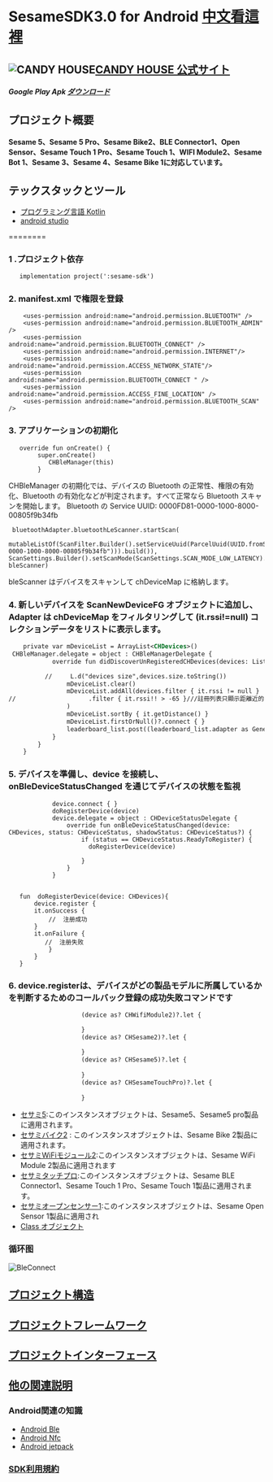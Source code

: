 # SesameSDK3.0 for Android          [中文看這裡](README.md)       

## ![CANDY HOUSE](https://jp.candyhouse.co/cdn/shop/files/3_eea4302e-b1ab-435d-8112-f97d85d5eda2.png?v=1682502225&width=18)[CANDY HOUSE 公式サイト](https://jp.candyhouse.co/)

##### Google Play Apk [ダウンロード](https://play.google.com/store/apps/details?id=co.candyhouse.sesame2)
## プロジェクト概要
#### Sesame 5、Sesame 5 Pro、Sesame Bike2、BLE Connector1、Open Sensor、Sesame Touch 1 Pro、Sesame Touch 1、WIFI Module2、Sesame Bot 1、Sesame 3、Sesame 4、Sesame Bike 1に対応しています。
##  テックスタックとツール
- [プログラミング言語 Kotlin](https://kotlinlang.org/)
- [android studio](https://developer.android.com/studio)


========
### 1 .プロジェクト依存
```svg
   implementation project(':sesame-sdk')
```
### 2. manifest.xml で権限を登録
```agsl
    <uses-permission android:name="android.permission.BLUETOOTH" />
    <uses-permission android:name="android.permission.BLUETOOTH_ADMIN" />
    <uses-permission android:name="android.permission.BLUETOOTH_CONNECT" />
    <uses-permission android:name="android.permission.INTERNET"/>
    <uses-permission android:name="android.permission.ACCESS_NETWORK_STATE"/>
    <uses-permission android:name="android.permission.BLUETOOTH_CONNECT " />
    <uses-permission android:name="android.permission.ACCESS_FINE_LOCATION" />
    <uses-permission android:name="android.permission.BLUETOOTH_SCAN" />
```
### 3. アプリケーションの初期化

```agsl
   override fun onCreate() {
        super.onCreate()
           CHBleManager(this)
        }
```
CHBleManager の初期化では、デバイスの Bluetooth の正常性、権限の有効化、Bluetooth の有効化などが判定されます。すべて正常なら Bluetooth スキャンを開始します。
Bluetooth の Service UUID: 0000FD81-0000-1000-8000-00805f9b34fb
```agsl
 bluetoothAdapter.bluetoothLeScanner.startScan(
 mutableListOf(ScanFilter.Builder().setServiceUuid(ParcelUuid(UUID.fromString("0000FD81-0000-1000-8000-00805f9b34fb"))).build()), ScanSettings.Builder().setScanMode(ScanSettings.SCAN_MODE_LOW_LATENCY).build(), bleScanner)

```
bleScanner はデバイスをスキャンして chDeviceMap に格納します。


### 4. 新しいデバイスを ScanNewDeviceFG オブジェクトに追加し、Adapter は chDeviceMap をフィルタリングして (it.rssi!=null) コレクションデータをリストに表示します。
```svg
    private var mDeviceList = ArrayList<CHDevices>()
 CHBleManager.delegate = object : CHBleManagerDelegate {
            override fun didDiscoverUnRegisteredCHDevices(devices: List<CHDevices>) {

          //     L.d("devices size",devices.size.toString())
                mDeviceList.clear()
                mDeviceList.addAll(devices.filter { it.rssi != null }
//                    .filter { it.rssi!! > -65 }///註冊列表只顯示距離近的
                )
                mDeviceList.sortBy { it.getDistance() }
                mDeviceList.firstOrNull()?.connect { }
                leaderboard_list.post((leaderboard_list.adapter as GenericAdapter<*>)::notifyDataSetChanged)
            }
        }
    }
```

### 5. デバイスを準備し、device を接続し、onBleDeviceStatusChanged を通じてデバイスの状態を監視
```agsl
            device.connect { }
            doRegisterDevice(device)
            device.delegate = object : CHDeviceStatusDelegate {
                override fun onBleDeviceStatusChanged(device: CHDevices, status: CHDeviceStatus, shadowStatus: CHDeviceStatus?) {
                    if (status == CHDeviceStatus.ReadyToRegister) {
                      doRegisterDevice(device)
                       
                    }
                }
            }
            
           
   fun  doRegisterDevice(device: CHDevices){
       device.register {
       it.onSuccess {
           //  注册成功
       }
       it.onFailure {
          //  注册失败
           }
       }
   }
```
### 6. device.registerは、デバイスがどの製品モデルに所属しているかを判断するためのコールバック登録の成功失敗コマンドです
```svg
                    (device as? CHWifiModule2)?.let {

                    }
                    (device as? CHSesame2)?.let {
                     
                    }
                    (device as? CHSesame5)?.let {
                    
                    }
                    (device as? CHSesameTouchPro)?.let {
                       
                    }

```
- [セサミ5](doc/command/sesame5fun_jp.md):このインスタンスオブジェクトは、Sesame5、Sesame5 pro製品に適用されます。
- [セサミバイク2](doc/command/sesamebike2fun_jp.md) : このインスタンスオブジェクトは、Sesame Bike 2製品に適用されます。
- [セサミWiFiモジュール2](doc/command/sesamewifimodule_jp.md):このインスタンスオブジェクトは、Sesame WiFi Module 2製品に適用されます
- [セサミタッチプロ](doc/command/sesametouchpro_jp.md):このインスタンスオブジェクトは、Sesame BLE Connector1、Sesame Touch 1 Pro、Sesame Touch 1製品に適用されます。
- [セサミオープンセンサー1](doc/command/sesame_open_sensor_jp.md):このインスタンスオブジェクトは、Sesame Open Sensor 1製品に適用され
- [Class オブジェクト](doc/class/allclass_jp.md)
### 循环图
![BleConnect](doc/bleprotocol/BleConnect.svg)
## [プロジェクト構造](./doc/product_structure_ja.md)

## [プロジェクトフレームワーク](./doc/Sesame_framework_ja.md)

## [プロジェクトインターフェース](./doc/APP_instroduce_ja.md)



##  [他の関連説明](./doc/sesame_code_ja.md)



### Android関連の知識
- [Android Ble](https://developer.android.com/guide/topics/connectivity/bluetooth-le?hl=zh-cn)
- [Android Nfc](https://developer.android.com/guide/topics/connectivity/nfc?hl=zh-cn)
- [Android jetpack](https://developer.android.com/jetpack?hl=zh-cn)

### [SDK利用規約](https://jp.candyhouse.co/pages/sesamesdk%E5%88%A9%E7%94%A8%E8%A6%8F%E7%B4%84)

